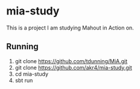 mia-study
================
This is a project I am studying Mahout in Action on.


Running
----------------

1. git clone https://github.com/tdunning/MiA.git
2. git clone https://github.com/akr4/mia-study.git
3. cd mia-study
4. sbt run

